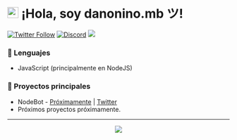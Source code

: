 # <img src="https://user-images.githubusercontent.com/57642291/115981321-b7a44c80-a58a-11eb-8109-79aa8bcf0698.gif" width="25px"> ¡Hola, soy danonino.mb ツ!

[![Twitter Follow](https://img.shields.io/twitter/follow/danonino_mb?logo=twitter&logoColor=white&color=blue&label=Twitter&style=for-the-badge)](https://twitter.com/alekitopi)
[![Discord](https://img.shields.io/discord/884547258643783771?logo=discord&logoColor=white&color=blue&label=Discord&style=for-the-badge)](https://discord.gg/vZtzhVMfZ4)
![](https://hit.yhype.me/github/profile?user_id=57642291)

### 🔧 Lenguajes
- JavaScript (principalmente en NodeJS)

### 👑 Proyectos principales
- NodeBot - [Próximamente](https://node-bot.xyz) | [Twitter](https://twitter.com/SoporteNode)
- Próximos proyectos próximamente.

---
<p align="center">
  <a href="https://discord.com/users/627150888653553665">
    <img align="center" src="https://lanyard.cnrad.dev/api/627150888653553665">
  </a>
